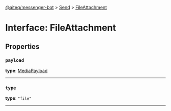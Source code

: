 [@aiteq/messenger-bot](../README.md) > [Send](../modules/send.md) > [FileAttachment](../interfaces/send.fileattachment.md)

# Interface: FileAttachment

## Properties

<a id="payload"></a>
###  `payload`

**type**: [MediaPayload](send.mediapayload.md)
___

<a id="type"></a>
###  `type`

**type**: `"file"`
___

